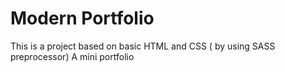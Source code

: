 # Modern Portfolio

This is a project based on basic HTML and CSS ( by using SASS preprocessor)
A mini portfolio